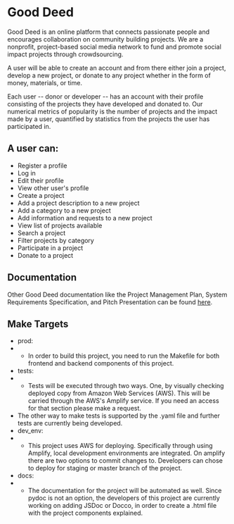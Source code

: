 # Good Deed
Good Deed is an online platform that connects passionate people and encourages collaboration on community building projects. We are a nonprofit, project-based social media network to fund and promote social impact projects through crowdsourcing. 

A user will be able to create an account and from there either join a project, develop a new project, or donate to any project whether in the form of money, materials, or time.

Each user -- donor or developer -- has an account with their profile consisting of the projects they have developed and donated to. Our numerical metrics of popularity is the number of projects and the impact made by a user, quantified by statistics from the projects the user has participated in.

## A user can:
- Register a profile
- Log in
- Edit their profile
- View other user's profile
- Create a project
- Add a project description to a new project
- Add a category to a new project
- Add information and requests to a new project
- View list of projects available
- Search a project
- Filter projects by category
- Participate in a project
- Donate to a project

## Documentation
Other Good Deed documentation like the Project Management Plan, System Requirements Specification, and Pitch Presentation can be found [here](https://github.com/timurgordon/good-deed-web/tree/master/project-documents).

## Make Targets


- prod:
- - In order to build this project, you need to run the Makefile for both frontend and backend components of this project.  
- tests: 
- - Tests  will be executed through two ways. One, by visually checking deployed copy from Amazon Web Services (AWS). This will be carried through the AWS's Amplify service.         If you need an access for that section please make a request. 
- The other way to make tests is supported by the .yaml file and further tests are currently being developed. 
- dev_env:
- - This project uses AWS for deploying. Specifically through using Amplify, local development environments are integrated. On amplify there are two options to commit changes to. Developers can chose to deploy for staging or master branch of the project. 
- docs:
- - The documentation for the project will be automated as well. Since pydoc is not an option, the developers of this project are currently working on adding JSDoc or Docco, in order to create a .html file with the project components explained. 
